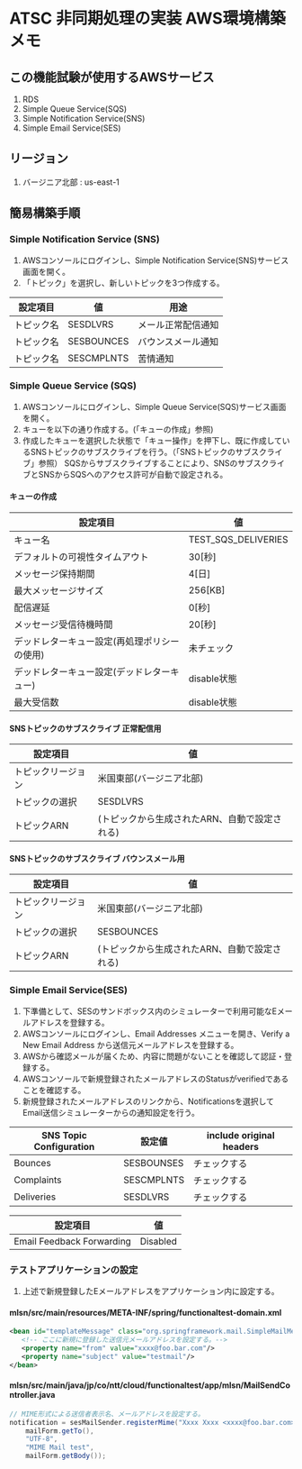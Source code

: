# ATSC 非同期処理の実装 AWS環境構築メモ

## この機能試験が使用するAWSサービス
1. RDS
2. Simple Queue Service(SQS)
3. Simple Notification Service(SNS)
4. Simple Email Service(SES)

## リージョン
1. バージニア北部 : us-east-1

## 簡易構築手順

### Simple Notification Service (SNS)
1. AWSコンソールにログインし、Simple Notification Service(SNS)サービス画面を開く。
2. 「トピック」を選択し、新しいトピックを3つ作成する。

|設定項目| 値 |用途|
|------|----|---|
|トピック名|SESDLVRS|メール正常配信通知|
|トピック名|SESBOUNCES|バウンスメール通知|
|トピック名|SESCMPLNTS|苦情通知|

### Simple Queue Service (SQS)
1. AWSコンソールにログインし、Simple Queue Service(SQS)サービス画面を開く。
2. キューを以下の通り作成する。(「キューの作成」参照)
3. 作成したキューを選択した状態で「キュー操作」を押下し、既に作成しているSNSトピックのサブスクライブを行う。（「SNSトピックのサブスクライブ」参照）
   SQSからサブスクライブすることにより、SNSのサブスクライブとSNSからSQSへのアクセス許可が自動で設定される。

#### キューの作成

|設定項目| 値 |
|------|----|
|キュー名| TEST_SQS_DELIVERIES |
|デフォルトの可視性タイムアウト| 30[秒\] |
|メッセージ保持期間 |4[日\] |
|最大メッセージサイズ|256[KB\] |
|配信遅延|0[秒\] |
|メッセージ受信待機時間|20[秒\] |
|デッドレターキュー設定(再処理ポリシーの使用)|未チェック|
|デッドレターキュー設定(デッドレターキュー)|disable状態|
|最大受信数|disable状態|

#### SNSトピックのサブスクライブ 正常配信用

|設定項目| 値 |
|------|----|
|トピックリージョン|米国東部(バージニア北部)|
|トピックの選択|SESDLVRS|
|トピックARN|(トピックから生成されたARN、自動で設定される)|

#### SNSトピックのサブスクライブ バウンスメール用

|設定項目| 値 |
|------|----|
|トピックリージョン|米国東部(バージニア北部)|
|トピックの選択|SESBOUNCES|
|トピックARN|(トピックから生成されたARN、自動で設定される)|

### Simple Email Service(SES)

1. 下準備として、SESのサンドボックス内のシミュレーターで利用可能なEメールアドレスを登録する。
2. AWSコンソールにログインし、Email Addresses メニューを開き、Verify a New Email Address から送信元メールアドレスを登録する。
3. AWSから確認メールが届くため、内容に問題がないことを確認して認証・登録する。
4. AWSコンソールで新規登録されたメールアドレスのStatusがverifiedであることを確認する。
5. 新規登録されたメールアドレスのリンクから、Notificationsを選択してEmail送信シミュレーターからの通知設定を行う。

|SNS Topic Configuration | 設定値 | include original headers |
|------|----|--------------------------|
|Bounces|SESBOUNSES|チェックする|
|Complaints|SESCMPLNTS|チェックする|
|Deliveries|SESDLVRS|チェックする|

|設定項目| 値 |
|------|----|
|Email Feedback Forwarding|Disabled|

### テストアプリケーションの設定

1. 上述で新規登録したEメールアドレスをアプリケーション内に設定する。

#### mlsn/src/main/resources/META-INF/spring/functionaltest-domain.xml

```xml
<bean id="templateMessage" class="org.springframework.mail.SimpleMailMessage">
   <!-- ここに新規に登録した送信元メールアドレスを設定する。-->
   <property name="from" value="xxxx@foo.bar.com"/>
   <property name="subject" value="testmail"/>
</bean>
```

#### mlsn/src/main/java/jp/co/ntt/cloud/functionaltest/app/mlsn/MailSendController.java

```java
// MIME形式による送信者表示名、メールアドレスを設定する。
notification = sesMailSender.registerMime("Xxxx Xxxx <xxxx@foo.bar.com>",
    mailForm.getTo(),
    "UTF-8",
    "MIME Mail test",
    mailForm.getBody());
```
